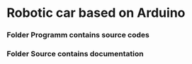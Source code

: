# Robotic car based on Arduino

### Folder Programm contains source codes

### Folder Source contains documentation